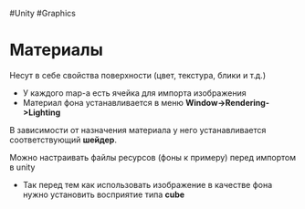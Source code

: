 #Unity #Graphics

# Материалы

Несут в себе свойства поверхности (цвет, текстура, блики и т.д.)

- У каждого map-а есть ячейка для импорта изображения
- Материал фона устанавливается в меню **Window->Rendering->Lighting**

В зависимости от назначения материала у него устанавливается соответствующий **шейдер**.

Можно настраивать файлы ресурсов (фоны к примеру) перед импортом в unity
- Так перед тем как использовать изображение в качестве фона нужно установить восприятие типа **cube**